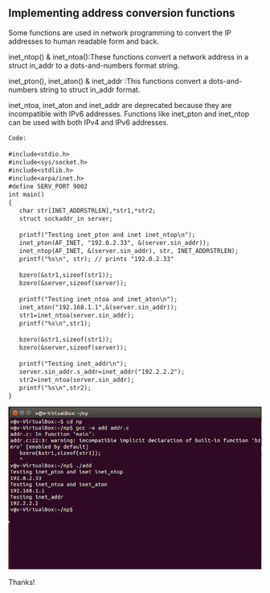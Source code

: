 ## Implementing address conversion functions

Some functions are used in network programming to convert the IP addresses to human readable form and back. 

inet_ntop() & inet_ntoa():These functions convert a network address in a struct in_addr to a dots-and-numbers format string.

inet_pton(), inet_aton() & inet_addr :This functions convert a dots-and-numbers string  to struct in_addr format.

inet_ntoa, inet_aton and inet_addr are deprecated because they are incompatible with IPv6 addresses. Functions like inet_pton and inet_ntop can be used with both IPv4 and IPv6 addresses. 
```
Code:

#include<stdio.h> 
#include<sys/socket.h> 
#include<stdlib.h> 
#include<arpa/inet.h> 
#define SERV_PORT 9002  
int main() 
{  
   char str[INET_ADDRSTRLEN],*str1,*str2; 
   struct sockaddr_in server; 
  
   printf("Testing inet_pton and inet inet_ntop\n"); 
   inet_pton(AF_INET, "192.0.2.33", &(server.sin_addr)); 
   inet_ntop(AF_INET, &(server.sin_addr), str, INET_ADDRSTRLEN); 
   printf("%s\n", str); // prints "192.0.2.33" 
    
   bzero(&str1,sizeof(str1)); 
   bzero(&server,sizeof(server)); 
  
   printf("Testing inet_ntoa and inet_aton\n"); 
   inet_aton("192.168.1.1",&(server.sin_addr)); 
   str1=inet_ntoa(server.sin_addr); 
   printf("%s\n",str1); 
  
   bzero(&str1,sizeof(str1)); 
   bzero(&server,sizeof(server)); 
  
   printf("Testing inet_addr\n"); 
   server.sin_addr.s_addr=inet_addr("192.2.2.2"); 
   str2=inet_ntoa(server.sin_addr); 
   printf("%s\n",str2); 
}  
```

![Output](/images/Address-conversion-1.png "Output Screenshot")

Thanks!
